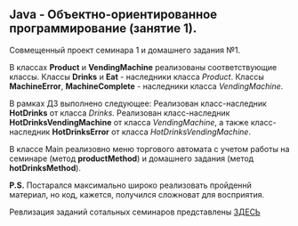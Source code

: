## Java - Объектно-ориентированное программирование (занятие 1).

Совмещенный проект семинара 1 и домашнего задания №1.




В классах **Product** и **VendingMachine** реализованы соответствующие классы.
Классы **Drinks** и **Eat** - наследники класса _Product_.
Классы **MachineError**, **MachineComplete** - наследники класса _VendingMachine_.

В рамках ДЗ выполнено следующее:
Реализован класс-наследник **HotDrinks** от класса _Drinks_.
Реализован класс-наследник **HotDrinksVendingMachine** от класса _VendingMachine_, а также класс-наследник **HotDrinksError** от класса _HotDrinksVendingMachine_.

В классе Main реализовно меню торгового автомата с учетом работы на семинаре (метод **productMethod**) и домашнего задания (метод **hotDrinksMethod**).

**P.S.** Постарался максимально широко реализовать пройденнй материал, но код, кажется, получился сложноват для восприятия.

Ревлизация заданий сотальных семинаров представлены [ЗДЕСЬ](https://github.com/Alexey913/java_oop.git)
